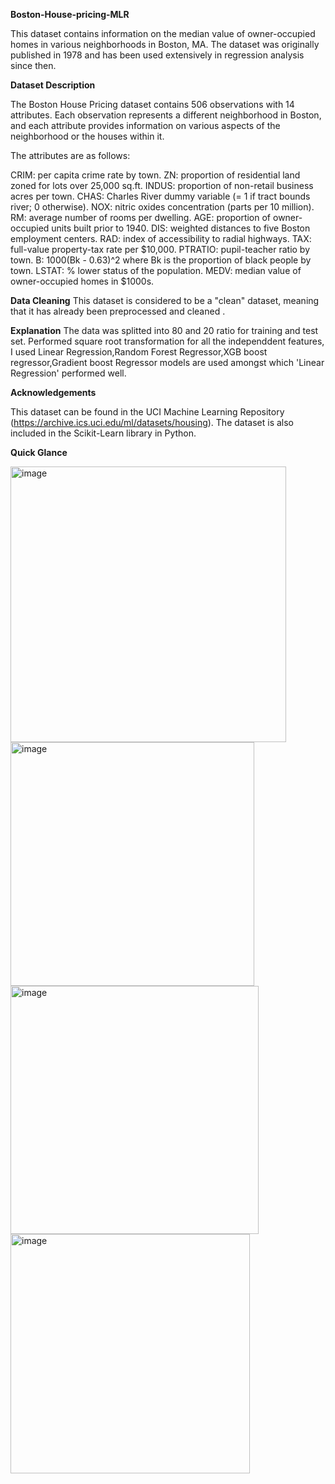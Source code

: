  **Boston-House-pricing-MLR**
 
This dataset contains information on the median value of owner-occupied homes in various neighborhoods in Boston, MA. The dataset was originally published in 1978 and has been used extensively in regression analysis since then.

**Dataset Description**

The Boston House Pricing dataset contains 506 observations with 14 attributes. Each observation represents a different neighborhood in Boston, and each attribute provides information on various aspects of the neighborhood or the houses within it.

The attributes are as follows:

CRIM: per capita crime rate by town.
ZN: proportion of residential land zoned for lots over 25,000 sq.ft.
INDUS: proportion of non-retail business acres per town.
CHAS: Charles River dummy variable (= 1 if tract bounds river; 0 otherwise).
NOX: nitric oxides concentration (parts per 10 million).
RM: average number of rooms per dwelling.
AGE: proportion of owner-occupied units built prior to 1940.
DIS: weighted distances to five Boston employment centers.
RAD: index of accessibility to radial highways.
TAX: full-value property-tax rate per $10,000.
PTRATIO: pupil-teacher ratio by town.
B: 1000(Bk - 0.63)^2 where Bk is the proportion of black people by town.
LSTAT: % lower status of the population.
MEDV: median value of owner-occupied homes in $1000s.

**Data Cleaning**
This dataset is considered to be a "clean" dataset, meaning that it has already been preprocessed and cleaned . 

**Explanation**
The data was splitted into 80 and 20 ratio for training and test set. Performed square root transformation for all the independdent features, I used Linear Regression,Random Forest Regressor,XGB boost regressor,Gradient boost Regressor models are used amongst which 'Linear Regression' performed well.

**Acknowledgements**

This dataset can be found in the UCI Machine Learning Repository (https://archive.ics.uci.edu/ml/datasets/housing). The dataset is also included in the Scikit-Learn library in Python.

**Quick Glance**

<img width="441" alt="image" src="https://user-images.githubusercontent.com/119112861/236607704-7cfa4755-2838-4267-b82b-58e25c189303.png">

<img width="390" alt="image" src="https://user-images.githubusercontent.com/119112861/236609131-a009de43-fe2a-47ca-9ace-57956bb6a2c8.png">

<img width="397" alt="image" src="https://user-images.githubusercontent.com/119112861/236609117-b83afd0f-862b-4511-8d07-29ece64a9e8a.png">

<img width="383" alt="image" src="https://user-images.githubusercontent.com/119112861/236609101-43eb36b2-ee93-43bf-9136-2b7355c3dbbc.png">


